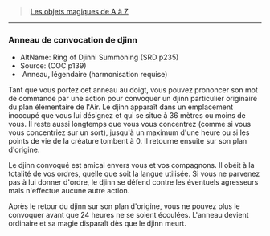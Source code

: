 ﻿---
!MagicItem
Type: Anneau
Rarity: légendaire
Attunement: harmonisation requise
Id: magicitems_az_hd.md#anneau-de-convocation-de-djinn
ParentLink: magicitems_az_hd.md#les-objets-magiques-de-a-à-z
Name: Anneau de convocation de djinn
ParentName: Les objets magiques de A à Z
NameLevel: 3
AltName: Ring of Djinni Summoning (SRD p235)
Source: (COC p139)
---
> [Les objets magiques de A à Z](hd_magicitems_az_les_objets_magiques_de_a_a_z.md)

---

### Anneau de convocation de djinn

- AltName: Ring of Djinni Summoning (SRD p235)
- Source: (COC p139)
-  Anneau, légendaire (harmonisation requise)

Tant que vous portez cet anneau au doigt, vous pouvez prononcer son mot de commande par une action pour convoquer un djinn particulier originaire du plan élémentaire de l'Air. Le djinn apparaît dans un emplacement inoccupé que vous lui désignez et qui se situe à 36 mètres ou moins de vous. Il reste aussi longtemps que vous vous concentrez (comme si vous vous concentriez sur un sort), jusqu'à un maximum d'une heure ou si les points de vie de la créature tombent à 0. Il retourne ensuite sur son plan d'origine.

Le djinn convoqué est amical envers vous et vos compagnons. Il obéit à la totalité de vos ordres, quelle que soit la langue utilisée. Si vous ne parvenez pas à lui donner d'ordre, le djinn se défend contre les éventuels agresseurs mais n'effectue aucune autre action.

Après le retour du djinn sur son plan d'origine, vous ne pouvez plus le convoquer avant que 24 heures ne se soient écoulées. L'anneau devient ordinaire et sa magie disparaît dès que le djinn meurt.

